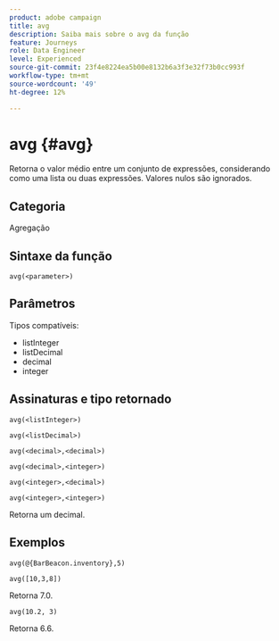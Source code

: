 ```yaml
---
product: adobe campaign
title: avg
description: Saiba mais sobre o avg da função
feature: Journeys
role: Data Engineer
level: Experienced
source-git-commit: 23f4e8224ea5b00e8132b6a3f3e32f73b0cc993f
workflow-type: tm+mt
source-wordcount: '49'
ht-degree: 12%

---
```


# avg {#avg}

Retorna o valor médio entre um conjunto de expressões, considerando como uma lista ou duas expressões. Valores nulos são ignorados.


## Categoria

Agregação

## Sintaxe da função

`avg(<parameter>)`

## Parâmetros

Tipos compatíveis:

* listInteger
* listDecimal
* decimal
* integer

## Assinaturas e tipo retornado

`avg(<listInteger>)`

`avg(<listDecimal>)`

`avg(<decimal>,<decimal>)`

`avg(<decimal>,<integer>)`

`avg(<integer>,<decimal>)`

`avg(<integer>,<integer>)`

Retorna um decimal.

## Exemplos

`avg(@{BarBeacon.inventory},5)`

`avg([10,3,8])`

Retorna 7.0.

`avg(10.2, 3)`

Retorna 6.6.
